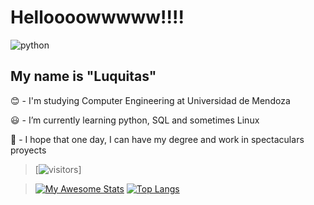 # Helloooowwwww!!!!

![python](https://media.giphy.com/media/coxQHKASG60HrHtvkt/giphy.gif)

## My name is "Luquitas"

:blush: - I'm studying Computer Engineering at Universidad de Mendoza

:smiley:	- I’m currently learning python, SQL and sometimes Linux

:gem: - I hope that one day, I can have my degree and work in spectaculars proyects

> [![visitors](https://visitor-badge.glitch.me/badge?page_id=Lucas16AR&left_color=blue&right_color=yellow&left_text=Hello%20Visitors)]

> [![My Awesome Stats](https://awesome-github-stats.azurewebsites.net/user-stats/Lucas16ar?cardType=octocat&theme=maroongold&Title=DDDC32&Ring=1847DD)](https://git.io/awesome-stats-card) [![Top Langs](https://github-readme-stats.vercel.app/api/top-langs/?username=Lucas16AR)](https://github.com/Lucas16AR/github-readme-stats)

